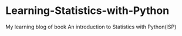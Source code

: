 # Learning-Statistics-with-Python
My learning blog of book An introduction to Statistics with Python(ISP)
